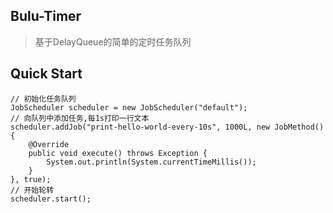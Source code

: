 ## Bulu-Timer

> 基于DelayQueue的简单的定时任务队列

## Quick Start
```
// 初始化任务队列
JobScheduler scheduler = new JobScheduler("default");
// 向队列中添加任务,每1s打印一行文本
scheduler.addJob("print-hello-world-every-10s", 1000L, new JobMethod() {
    @Override
    public void execute() throws Exception {
        System.out.println(System.currentTimeMillis());
    }
}, true);
// 开始轮转
scheduler.start();
```